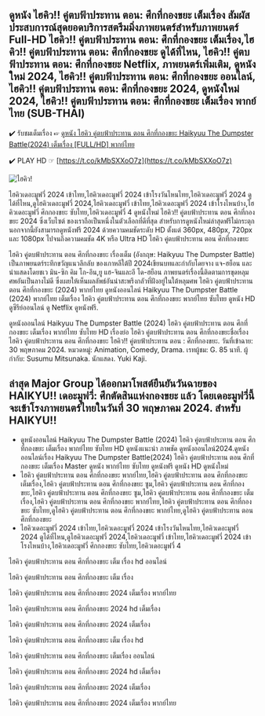 ## ดูหนัง ไฮคิว!! คู่ตบฟ้าประทาน ตอน: ศึกที่กองขยะ เต็มเรื่อง สัมผัสประสบการณ์สุดยอดบริการสตรีมมิ่งภาพยนตร์สำหรับภาพยนตร์ Full-HD ไฮคิว!! คู่ตบฟ้าประทาน ตอน: ศึกที่กองขยะ เต็มเรื่อง,ไฮคิว!! คู่ตบฟ้าประทาน ตอน: ศึกที่กองขยะ ดูได้ที่ไหน, ไฮคิว!! คู่ตบฟ้าประทาน ตอน: ศึกที่กองขยะ Netflix, ภาพยนตร์เพิ่มเติม, ดูหนังใหม่ 2024, ไฮคิว!! คู่ตบฟ้าประทาน ตอน: ศึกที่กองขยะ ออนไลน์, ไฮคิว!! คู่ตบฟ้าประทาน ตอน: ศึกที่กองขยะ 2024, ดูหนังใหม่ 2024, ไฮคิว!! คู่ตบฟ้าประทาน ตอน: ศึกที่กองขยะ เต็มเรื่อง พากย์ไทย (SUB-THAI)

✔️ รับชมเต็มเรื่อง ☞ [ดูหนัง ไฮคิว คู่ตบฟ้าประทาน ตอน ศึกที่กองขยะ Haikyuu The Dumpster Battle(2024) เต็มเรื่อง [FULL/HD] พากย์ไทย](https://t.co/kMbSXXoO7z)

✔️ PLAY HD ☞ [https://t.co/kMbSXXoO7z](https://t.co/kMbSXXoO7z)



![ไฮคิว!](https://www.dooddot.com/wp-content/uploads/2018/06/DD-Template-FB_Post.001-6.jpeg "play.ไฮคิว!")


ไฮคิวเดอะมูฟวี่ 2024 เข้าไทย,ไฮคิวเดอะมูฟวี่ 2024 เข้าโรงวันไหนไทย,ไฮคิวเดอะมูฟวี่ 2024 ดูได้ที่ไหน,ดูไฮคิวเดอะมูฟวี่ 2024,ไฮคิวเดอะมูฟวี่ เข้าไทย,ไฮคิวเดอะมูฟวี่ 2024 เข้าโรงไหนบ้าง,ไฮคิวเดอะมูฟวี่ ศึกกองขยะ ซับไทย,ไฮคิวเดอะมูฟวี่ 4
ดูหนังใหม่ ไฮคิว!! คู่ตบฟ้าประทาน ตอน ศึกที่กองขยะ 2024 ซึ่งเว็บไซต์ ของเราถือเป็นหนึ่งในตัวเลือกที่ดีที่สุด สำหรับการดูหนังใหม่ล่าสุดฟรีไม่กระตุก นอกจากนี้ยังสามารถดูหนังฟรี 2024 ด้วยความคมชัดระดับ HD ตั้งแต่ 360px, 480px, 720px และ 1080px ไปจนถึงความคมชัด 4K หรือ Ultra HD
ไฮคิว คู่ตบฟ้าประทาน ตอน ศึกที่กองขยะ

ไฮคิว คู่ตบฟ้าประทาน ตอน ศึกที่กองขยะ เรื่องเต็ม (อังกฤษ: Haikyuu The Dumpster Battle) เป็นภาพยนตร์ระทึกขวัญแนวลึกลับ ของเกาหลีใต้ปี 2024เขียนบทและกำกับโดยจาง แจ-ฮย็อน และนำแสดงโดยชเว มิน-ซิก คิม โก-อึน,ยู แฮ-จินและอี โด-ฮย็อน ภาพยนตร์เรื่องนี้ติดตามการขุดหลุมศพอันเป็นลางไม่ดี ซึ่งเผยให้เห็นผลลัพธ์อันน่าสะพรึงกลัวที่ฝังอยู่ในใต้หลุมศพ ไฮคิว คู่ตบฟ้าประทาน ตอน ศึกที่กองขยะ (2024) พากย์ไทย ดูหนังออนไลน์ Haikyuu The Dumpster Battle (2024) พากย์ไทย เต็มเรื่อง ไฮคิว คู่ตบฟ้าประทาน ตอน ศึกที่กองขยะ พากย์ไทย ซับไทย ดูหนัง HD ดูซีรีย์ออนไลน์ ดู Netflix ดูหนังฟรี.

ดูหนังออนไลน์ Haikyuu The Dumpster Battle (2024) ไฮคิว คู่ตบฟ้าประทาน ตอน ศึกที่กองขยะ เต็มเรื่อง พากย์ไทย ซับไทย HD เรื่องย่อ ไฮคิว คู่ตบฟ้าประทาน ตอน ศึกที่กองขยะชื่อเรื่อง ไฮคิว คู่ตบฟ้าประทาน ตอน ศึกที่กองขยะ ไฮคิว!! คู่ตบฟ้าประทาน ตอน : ศึกที่กองขยะ. วันที่เข้าฉาย: 30 พฤษภาคม 2024. หมวดหมู่: Animation, Comedy, Drama. เรทผู้ชม: G. 85 นาที. ผู้กำกับ: Susumu Mitsunaka. นักแสดง. Yuki Kaji.

## ล่าสุด Major Group ได้ออกมาโพสต์ยืนยันวันฉายของ HAIKYU!! เดอะมูฟวี่: ศึกตัดสินแห่งกองขยะ แล้ว โดยเดอะมูฟวี่นี้จะเข้าโรงภาพยนตร์ไทยในวันที่ 30 พฤษภาคม 2024. สำหรับ HAIKYU!!

 - ดูหนังออนไลน์ Haikyuu The Dumpster Battle (2024) ไฮคิว คู่ตบฟ้าประทาน
   ตอน ศึกที่กองขยะ เต็มเรื่อง พากย์ไทย ซับไทย HD ดูหนังแนะนำ ภาพชัด
   ดูหนังออนไลน์2024.ดูหนังออนไลน์เรื่อง Haikyuu The Dumpster
   Battle(2024) ไฮคิว คู่ตบฟ้าประทาน ตอน ศึกที่กองขยะ เต็มเรื่อง Master
   ดูหนัง พากย์ไทย ซับไทย ดูหนังฟรี ดูหนัง HD ดูหนังใหม่
 - ไฮคิว คู่ตบฟ้าประทาน ตอน ศึกที่กองขยะ พากย์ไทย,ไฮคิว คู่ตบฟ้าประทาน
   ตอน ศึกที่กองขยะ เต็มเรื่อง,ไฮคิว คู่ตบฟ้าประทาน ตอน ศึกที่กองขยะ
   ซูม,ไฮคิว คู่ตบฟ้าประทาน ตอน ศึกที่กองขยะ,ไฮคิว คู่ตบฟ้าประทาน ตอน
   ศึกที่กองขยะ ซูม,ไฮคิว คู่ตบฟ้าประทาน ตอน ศึกที่กองขยะ
   เต็มเรื่อง,ไฮคิว คู่ตบฟ้าประทาน ตอน ศึกที่กองขยะ พากย์ไทย,ไฮคิว
   คู่ตบฟ้าประทาน ตอน ศึกที่กองขยะ ซับไทย,ดูไฮคิว คู่ตบฟ้าประทาน ตอน
   ศึกที่กองขยะ พากย์ไทย,ดูไฮคิว คู่ตบฟ้าประทาน ตอน ศึกที่กองขยะ
 - ไฮคิวเดอะมูฟวี่ 2024 เข้าไทย,ไฮคิวเดอะมูฟวี่ 2024
   เข้าโรงวันไหนไทย,ไฮคิวเดอะมูฟวี่ 2024 ดูได้ที่ไหน,ดูไฮคิวเดอะมูฟวี่
   2024,ไฮคิวเดอะมูฟวี่ เข้าไทย,ไฮคิวเดอะมูฟวี่ 2024
   เข้าโรงไหนบ้าง,ไฮคิวเดอะมูฟวี่ ศึกกองขยะ ซับไทย,ไฮคิวเดอะมูฟวี่ 4

ไฮคิว คู่ตบฟ้าประทาน ตอน ศึกที่กองขยะ เต็ม เรื่อง hd ออนไลน์

ไฮคิว คู่ตบฟ้าประทาน ตอน ศึกที่กองขยะ เต็ม เรื่อง

ไฮคิว คู่ตบฟ้าประทาน ตอน ศึกที่กองขยะ 2024 เต็มเรื่อง พากย์ไทย

ไฮคิว คู่ตบฟ้าประทาน ตอน ศึกที่กองขยะ 2024 hd เต็มเรื่อง

ไฮคิว คู่ตบฟ้าประทาน ตอน ศึกที่กองขยะ 2024 เต็มเรื่อง

ไฮคิว คู่ตบฟ้าประทาน ตอน ศึกที่กองขยะ เต็ม เรื่อง hd

ไฮคิว คู่ตบฟ้าประทาน ตอน ศึกที่กองขยะ เต็มเรื่อง ออนไลน์

ไฮคิว คู่ตบฟ้าประทาน ตอน ศึกที่กองขยะ 2024 hd เต็มเรื่อง

ไฮคิว คู่ตบฟ้าประทาน ตอน ศึกที่กองขยะ 2024 เต็มเรื่อง

ไฮคิว คู่ตบฟ้าประทาน ตอน ศึกที่กองขยะ 2024 เต็มเรื่อง พากย์ไทย

